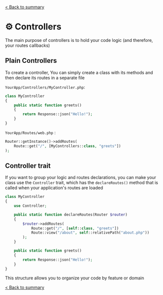 [< Back to summary](../home.md)

# ⚙️ Controllers

The main purpose of controllers is to hold your code logic (and therefore, your routes callbacks)

## Plain Controllers

To create a controller, You can simply create a class with its methods and then declare its routes in a separate file

`YourApp/Controllers/MyController.php`:
```php
class MyController
{
    public static function greets()
    {
        return Response::json("Hello!");
    }
}
```

`YourApp/Routes/web.php` :
```php
Router::getInstance()->addRoutes(
    Route::get("/", [MyControllers::class, "greets"])
);
```

## Controller trait

If you want to group your logic and routes declarations, you can make your class use the `Controller` trait, which has the `declareRoutes()` method that is called when your application's routes are loaded

```php
class MyController
{
    use Controller;

    public static function declareRoutes(Router $router)
    {
        $router->addRoutes(
            Route::get("/", [self::class, "greets"])
            Route::view("/about", self::relativePath("about.php"))
        );
    }

    public static function greets()
    {
        return Response::json("Hello!");
    }
}
```

This structure allows you to organize your code by feature or domain

[< Back to summary](../home.md)